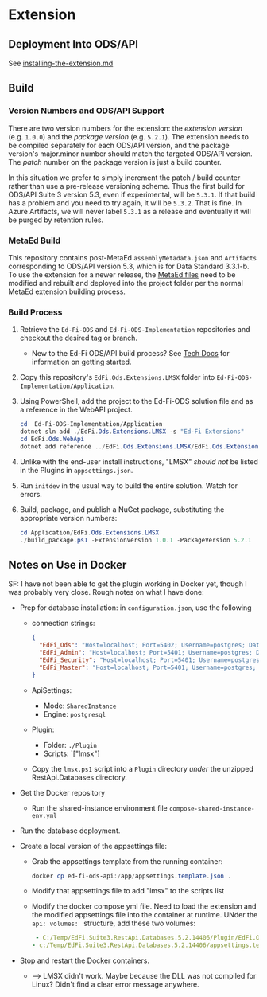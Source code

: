 # Extension

## Deployment Into ODS/API

See [installing-the-extension.md](../docs/installing-the-extension.md)

## Build

### Version Numbers and ODS/API Support

There are two version numbers for the extension: the _extension version_ (e.g.
`1.0.0`) and the _package version_ (e.g. `5.2.1`). The extension needs to be
compiled separately for each ODS/API version, and the package version's
major.minor number should match the targeted ODS/API version. The _patch_ number
on the package version is just a build counter.

In this situation we prefer to simply increment the patch / build counter rather
than use a pre-release versioning scheme. Thus the first build for ODS/API Suite
3 version 5.3, even if experimental, will be `5.3.1`. If that build has a
problem and you need to try again, it will be `5.3.2`. That is fine. In Azure
Artifacts, we will never label `5.3.1` as a release and eventually it will be
purged by retention rules.

### MetaEd Build

This repository contains post-MetaEd `assemblyMetadata.json` and `Artifacts`
corresponding to ODS/API version 5.3, which is for Data Standard 3.3.1-b. To use
the extension for a newer release, the [MetaEd files](EdFiLMSMetaEd) need to be
modified and rebuilt and deployed into the project folder per the normal MetaEd
extension building process.

### Build Process

1. Retrieve the `Ed-Fi-ODS` and `Ed-Fi-ODS-Implementation` repositories and
   checkout the desired tag or branch.
   * New to the Ed-Fi ODS/API build process? See [Tech
     Docs](https://techdocs.ed-fi.org) for information on getting started.
2. Copy this repository's `EdFi.Ods.Extensions.LMSX` folder into
   `Ed-Fi-ODS-Implementation/Application`.
3. Using PowerShell, add the project to the Ed-Fi-ODS solution file and as a
   reference in the WebAPI project.

     ```powershell
     cd  Ed-Fi-ODS-Implementation/Application
     dotnet sln add ./EdFi.Ods.Extensions.LMSX -s "Ed-Fi Extensions"
     cd EdFi.Ods.WebApi
     dotnet add reference ../EdFi.Ods.Extensions.LMSX/EdFi.Ods.Extensions.LMSX.csproj
     ```

4. Unlike with the end-user install instructions, "LMSX" _should not_ be listed
   in the Plugins in `appsettings.json`.
5. Run `initdev` in the usual way to build the entire solution. Watch for errors.
6. Build, package, and publish a NuGet package, substituting the appropriate version numbers:

   ```powershell
   cd Application/EdFi.Ods.Extensions.LMSX
   ./build_package.ps1 -ExtensionVersion 1.0.1 -PackageVersion 5.2.1
   ```

## Notes on Use in Docker

SF: I have not been able to get the plugin working in Docker yet, though I was
probably very close. Rough notes on what I have done:

* Prep for database installation: in `configuration.json`, use the following
  * connection strings:

    ```json
    {
      "EdFi_Ods": "Host=localhost; Port=5402; Username=postgres; Database=EdFi_{0};",
      "EdFi_Admin": "Host=localhost; Port=5401; Username=postgres; Database=EdFi_Admin;",
      "EdFi_Security": "Host=localhost; Port=5401; Username=postgres; Database=EdFi_Security;",
      "EdFi_Master": "Host=localhost; Port=5401; Username=postgres; Database=postgres;"
    }
    ```

  * ApiSettings:
    * Mode: `SharedInstance`
    * Engine: `postgresql`
  * Plugin:
    * Folder: `./Plugin`
    * Scripts: `["lmsx"]
  * Copy the `lmsx.ps1` script into a `Plugin` directory _under_ the unzipped
    RestApi.Databases directory.
* Get the Docker repository
  * Run the shared-instance environment file `compose-shared-instance-env.yml`
* Run the database deployment.
* Create a local version of the appsettings file:
  * Grab the appsettings template from the running container:

    ```powershell
    docker cp ed-fi-ods-api:/app/appsettings.template.json .
    ```

  * Modify that appsettings file to add "lmsx" to the scripts list
  * Modify the docker compose yml file. Need to load the extension and the
    modified appsettings file into the container at runtime. UNder the
    `api: volumes: ` structure, add these two volumes:

    ```yml
     - C:/Temp/EdFi.Suite3.RestApi.Databases.5.2.14406/Plugin/EdFi.Ods.Extensions.LMSX.1.0.0.5.2.1:/app/Plugin/EdFi.Ods.Extensions.LMSX.1.0.0.5.2.1
    - c:/Temp/EdFi.Suite3.RestApi.Databases.5.2.14406/appsettings.template.json:/app/appsettings.template.json
    ```

* Stop and restart the Docker containers.
  * --> LMSX didn't work. Maybe because the DLL was not compiled for Linux?
    Didn't find a clear error message anywhere.
